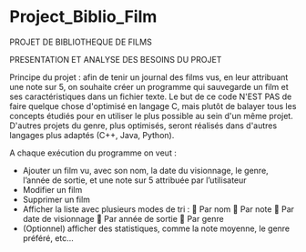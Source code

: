 # Project_Biblio_Film

PROJET DE BIBLIOTHEQUE DE FILMS


PRESENTATION ET ANALYSE DES BESOINS DU PROJET

Principe du projet : afin de tenir un journal des films vus, en leur attribuant une note sur 5, on souhaite créer un programme qui sauvegarde un film et ses caractéristiques dans un fichier texte. 
Le but de ce code N'EST PAS de faire quelque chose d'optimisé en langage C, mais plutôt de balayer tous les concepts étudiés pour en utiliser le plus possible au sein d'un même projet. D'autres projets du genre, plus optimisés,
seront réalisés dans d'autres langages plus adaptés (C++, Java, Python).

A chaque exécution du programme on veut :
-	Ajouter un film vu, avec son nom, la date du visionnage, le genre, l’année de sortie, et une note sur 5 attribuée par l’utilisateur
-	Modifier un film
-	Supprimer un film
-	Afficher la liste avec plusieurs modes de tri : 
	Par nom
	Par note
	Par date de visionnage
	Par année de sortie
	Par genre
-	(Optionnel) afficher des statistiques, comme la note moyenne, le genre préféré, etc…

